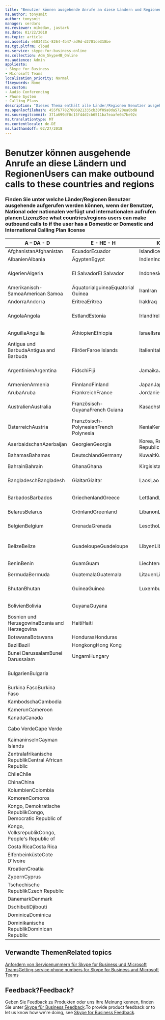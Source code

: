 ```yaml
---
title: "Benutzer können ausgehende Anrufe an diese Ländern und Regionen"
ms.author: tonysmit
author: tonysmit
manager: serdars
ms.reviewer: mikedav, jastark
ms.date: 01/22/2018
ms.topic: article
ms.assetid: e603431c-8264-4b47-ad9d-d2701ce318be
ms.tgt.pltfrm: cloud
ms.service: skype-for-business-online
ms.collection: Adm_Skype4B_Online
ms.audience: Admin
appliesto:
- Skype for Business
- Microsoft Teams
localization_priority: Normal
f1keywords: None
ms.custom:
- Audio Conferencing
- Phone System
- Calling Plans
description: "Dieses Thema enthält alle Länder/Regionen Benutzer ausgehende Anrufe an tätigen können, wenn sie einen Aufruf von Plan verfügen."
ms.openlocfilehash: 455f677827006921335cb30f09a0da5720ea0bd8
ms.sourcegitcommit: 371a699df0c13f44d2cb6511ba7eaafe047be92c
ms.translationtype: MT
ms.contentlocale: de-DE
ms.lasthandoff: 02/27/2018
---
```

# <a name="users-can-make-outbound-calls-to-these-countries-and-regions"></a><span data-ttu-id="ef4dd-103">Benutzer können ausgehende Anrufe an diese Ländern und Regionen</span><span class="sxs-lookup"><span data-stu-id="ef4dd-103">Users can make outbound calls to these countries and regions</span></span>

### <a name="see-what-countriesregions-users-can-make-outbound-calls-to-if-the-user-has-a-domestic-or-domestic-and-international-calling-plan-license"></a><span data-ttu-id="ef4dd-104">Finden Sie unter welche Länder/Regionen Benutzer ausgehende aufgerufen werden können, wenn der Benutzer, National oder nationalen verfügt und internationalen aufrufen planen Lizenz</span><span class="sxs-lookup"><span data-stu-id="ef4dd-104">See what countries/regions users can make outbound calls to if the user has a Domestic or Domestic and International Calling Plan license</span></span>


|<span data-ttu-id="ef4dd-105">**A – D**</span><span class="sxs-lookup"><span data-stu-id="ef4dd-105">**A - D**</span></span>| <span data-ttu-id="ef4dd-106">**E - H**</span><span class="sxs-lookup"><span data-stu-id="ef4dd-106">**E - H**</span></span>|<span data-ttu-id="ef4dd-107">**ICH - L**</span><span class="sxs-lookup"><span data-stu-id="ef4dd-107">**I - L**</span></span>|<span data-ttu-id="ef4dd-108">**M - O**</span><span class="sxs-lookup"><span data-stu-id="ef4dd-108">**M - O**</span></span>|<span data-ttu-id="ef4dd-109">**P - S**</span><span class="sxs-lookup"><span data-stu-id="ef4dd-109">**P - S**</span></span>|<span data-ttu-id="ef4dd-110">**T - Z**</span><span class="sxs-lookup"><span data-stu-id="ef4dd-110">**T - Z**</span></span>|
---|---|---|---|---|---|
|<span data-ttu-id="ef4dd-111">Afghanistan</span><span class="sxs-lookup"><span data-stu-id="ef4dd-111">Afghanistan</span></span>|<span data-ttu-id="ef4dd-112">Ecuador</span><span class="sxs-lookup"><span data-stu-id="ef4dd-112">Ecuador</span></span> |<span data-ttu-id="ef4dd-113">Island</span><span class="sxs-lookup"><span data-stu-id="ef4dd-113">Iceland</span></span> |<span data-ttu-id="ef4dd-114">Macau</span><span class="sxs-lookup"><span data-stu-id="ef4dd-114">Macau</span></span> |<span data-ttu-id="ef4dd-115">Pakistan</span><span class="sxs-lookup"><span data-stu-id="ef4dd-115">Pakistan</span></span> |<span data-ttu-id="ef4dd-116">Taiwan</span><span class="sxs-lookup"><span data-stu-id="ef4dd-116">Taiwan</span></span>   |
|<span data-ttu-id="ef4dd-117">Albanien</span><span class="sxs-lookup"><span data-stu-id="ef4dd-117">Albania</span></span>|<span data-ttu-id="ef4dd-118">Ägypten</span><span class="sxs-lookup"><span data-stu-id="ef4dd-118">Egypt</span></span> |<span data-ttu-id="ef4dd-119">Indien</span><span class="sxs-lookup"><span data-stu-id="ef4dd-119">India</span></span> |<span data-ttu-id="ef4dd-120">Mazedonien</span><span class="sxs-lookup"><span data-stu-id="ef4dd-120">Macedonia</span></span> |<span data-ttu-id="ef4dd-121">Palau</span><span class="sxs-lookup"><span data-stu-id="ef4dd-121">Palau</span></span> |<span data-ttu-id="ef4dd-122">Tadschikistan</span><span class="sxs-lookup"><span data-stu-id="ef4dd-122">Tajikistan</span></span>   |
|<span data-ttu-id="ef4dd-123">Algerien</span><span class="sxs-lookup"><span data-stu-id="ef4dd-123">Algeria</span></span>|<span data-ttu-id="ef4dd-124">El Salvador</span><span class="sxs-lookup"><span data-stu-id="ef4dd-124">El Salvador</span></span> |<span data-ttu-id="ef4dd-125">Indonesien</span><span class="sxs-lookup"><span data-stu-id="ef4dd-125">Indonesia</span></span> |<span data-ttu-id="ef4dd-126">Malawi</span><span class="sxs-lookup"><span data-stu-id="ef4dd-126">Malawi</span></span> |<span data-ttu-id="ef4dd-127">Palästinensische Autonomiebehörde</span><span class="sxs-lookup"><span data-stu-id="ef4dd-127">Palestinian Authority</span></span> |<span data-ttu-id="ef4dd-128">Tansania, Vereinigte Republik</span><span class="sxs-lookup"><span data-stu-id="ef4dd-128">Tanzania, United Republic of</span></span>  |
|<span data-ttu-id="ef4dd-129">Amerikanisch-Samoa</span><span class="sxs-lookup"><span data-stu-id="ef4dd-129">American Samoa</span></span>|<span data-ttu-id="ef4dd-130">Äquatorialguinea</span><span class="sxs-lookup"><span data-stu-id="ef4dd-130">Equatorial Guinea</span></span> |<span data-ttu-id="ef4dd-131">Iran</span><span class="sxs-lookup"><span data-stu-id="ef4dd-131">Iran</span></span> |<span data-ttu-id="ef4dd-132">Malaysia</span><span class="sxs-lookup"><span data-stu-id="ef4dd-132">Malaysia</span></span> |<span data-ttu-id="ef4dd-133">Panama</span><span class="sxs-lookup"><span data-stu-id="ef4dd-133">Panama</span></span> | <span data-ttu-id="ef4dd-134">Thailand</span><span class="sxs-lookup"><span data-stu-id="ef4dd-134">Thailand</span></span>   |
|<span data-ttu-id="ef4dd-135">Andorra</span><span class="sxs-lookup"><span data-stu-id="ef4dd-135">Andorra</span></span> |<span data-ttu-id="ef4dd-136">Eritrea</span><span class="sxs-lookup"><span data-stu-id="ef4dd-136">Eritrea</span></span> |<span data-ttu-id="ef4dd-137">Irak</span><span class="sxs-lookup"><span data-stu-id="ef4dd-137">Iraq</span></span> |<span data-ttu-id="ef4dd-138">Mali</span><span class="sxs-lookup"><span data-stu-id="ef4dd-138">Mali</span></span> |<span data-ttu-id="ef4dd-139">Paraguay</span><span class="sxs-lookup"><span data-stu-id="ef4dd-139">Paraguay</span></span> |<span data-ttu-id="ef4dd-140">Togo</span><span class="sxs-lookup"><span data-stu-id="ef4dd-140">Togo</span></span>   |
|<span data-ttu-id="ef4dd-141">Angola</span><span class="sxs-lookup"><span data-stu-id="ef4dd-141">Angola</span></span> |<span data-ttu-id="ef4dd-142">Estland</span><span class="sxs-lookup"><span data-stu-id="ef4dd-142">Estonia</span></span> |<span data-ttu-id="ef4dd-143">Irland</span><span class="sxs-lookup"><span data-stu-id="ef4dd-143">Ireland</span></span> |<span data-ttu-id="ef4dd-144">Malta</span><span class="sxs-lookup"><span data-stu-id="ef4dd-144">Malta</span></span> |<span data-ttu-id="ef4dd-145">Peru</span><span class="sxs-lookup"><span data-stu-id="ef4dd-145">Peru</span></span> | <span data-ttu-id="ef4dd-146">Trinidad und Tobago</span><span class="sxs-lookup"><span data-stu-id="ef4dd-146">Trinidad and Tobago</span></span>  |
|<span data-ttu-id="ef4dd-147">Anguilla</span><span class="sxs-lookup"><span data-stu-id="ef4dd-147">Anguilla</span></span> |<span data-ttu-id="ef4dd-148">Äthiopien</span><span class="sxs-lookup"><span data-stu-id="ef4dd-148">Ethiopia</span></span> |<span data-ttu-id="ef4dd-149">Israel</span><span class="sxs-lookup"><span data-stu-id="ef4dd-149">Israel</span></span> |<span data-ttu-id="ef4dd-150">Marshall-Inseln</span><span class="sxs-lookup"><span data-stu-id="ef4dd-150">Marshall Islands</span></span> | <span data-ttu-id="ef4dd-151">Philippinen</span><span class="sxs-lookup"><span data-stu-id="ef4dd-151">Philippines</span></span> | <span data-ttu-id="ef4dd-152">Türkei</span><span class="sxs-lookup"><span data-stu-id="ef4dd-152">Turkey</span></span> |
|<span data-ttu-id="ef4dd-153">Antigua und Barbuda</span><span class="sxs-lookup"><span data-stu-id="ef4dd-153">Antigua and Barbuda</span></span> | <span data-ttu-id="ef4dd-154">Färöer</span><span class="sxs-lookup"><span data-stu-id="ef4dd-154">Faroe Islands</span></span> |<span data-ttu-id="ef4dd-155">Italien</span><span class="sxs-lookup"><span data-stu-id="ef4dd-155">Italy</span></span> |<span data-ttu-id="ef4dd-156">Martinique</span><span class="sxs-lookup"><span data-stu-id="ef4dd-156">Martinique</span></span> |<span data-ttu-id="ef4dd-157">Polen</span><span class="sxs-lookup"><span data-stu-id="ef4dd-157">Poland</span></span> |<span data-ttu-id="ef4dd-158">Turkmenistan</span><span class="sxs-lookup"><span data-stu-id="ef4dd-158">Turkmenistan</span></span> |
|<span data-ttu-id="ef4dd-159">Argentinien</span><span class="sxs-lookup"><span data-stu-id="ef4dd-159">Argentina</span></span>|<span data-ttu-id="ef4dd-160">Fidschi</span><span class="sxs-lookup"><span data-stu-id="ef4dd-160">Fiji</span></span> |<span data-ttu-id="ef4dd-161">Jamaika</span><span class="sxs-lookup"><span data-stu-id="ef4dd-161">Jamaica</span></span> |<span data-ttu-id="ef4dd-162">Mauritius</span><span class="sxs-lookup"><span data-stu-id="ef4dd-162">Mauritius</span></span> |<span data-ttu-id="ef4dd-163">Portugal</span><span class="sxs-lookup"><span data-stu-id="ef4dd-163">Portugal</span></span> |<span data-ttu-id="ef4dd-164">Turks- und Caicosinseln</span><span class="sxs-lookup"><span data-stu-id="ef4dd-164">Turks and Caicos</span></span>   |
|<span data-ttu-id="ef4dd-165">Armenien</span><span class="sxs-lookup"><span data-stu-id="ef4dd-165">Armenia</span></span> |<span data-ttu-id="ef4dd-166">Finnland</span><span class="sxs-lookup"><span data-stu-id="ef4dd-166">Finland</span></span> |<span data-ttu-id="ef4dd-167">Japan</span><span class="sxs-lookup"><span data-stu-id="ef4dd-167">Japan</span></span> |<span data-ttu-id="ef4dd-168">Mayotte</span><span class="sxs-lookup"><span data-stu-id="ef4dd-168">Mayotte</span></span> | <span data-ttu-id="ef4dd-169">Puerto Rico</span><span class="sxs-lookup"><span data-stu-id="ef4dd-169">Puerto Rico</span></span> |<span data-ttu-id="ef4dd-170">Uganda</span><span class="sxs-lookup"><span data-stu-id="ef4dd-170">Uganda</span></span>  |
|<span data-ttu-id="ef4dd-171">Aruba</span><span class="sxs-lookup"><span data-stu-id="ef4dd-171">Aruba</span></span> |<span data-ttu-id="ef4dd-172">Frankreich</span><span class="sxs-lookup"><span data-stu-id="ef4dd-172">France</span></span> |<span data-ttu-id="ef4dd-173">Jordanien</span><span class="sxs-lookup"><span data-stu-id="ef4dd-173">Jordan</span></span> |<span data-ttu-id="ef4dd-174">Mexiko</span><span class="sxs-lookup"><span data-stu-id="ef4dd-174">Mexico</span></span> |<span data-ttu-id="ef4dd-175">Katar</span><span class="sxs-lookup"><span data-stu-id="ef4dd-175">Qatar</span></span> | <span data-ttu-id="ef4dd-176">Ukraine</span><span class="sxs-lookup"><span data-stu-id="ef4dd-176">Ukraine</span></span>   |
|<span data-ttu-id="ef4dd-177">Australien</span><span class="sxs-lookup"><span data-stu-id="ef4dd-177">Australia</span></span> |<span data-ttu-id="ef4dd-178">Französisch-Guyana</span><span class="sxs-lookup"><span data-stu-id="ef4dd-178">French Guiana</span></span> |<span data-ttu-id="ef4dd-179">Kasachstan</span><span class="sxs-lookup"><span data-stu-id="ef4dd-179">Kazakhstan</span></span> |<span data-ttu-id="ef4dd-180">Mikronesien</span><span class="sxs-lookup"><span data-stu-id="ef4dd-180">Micronesia</span></span> |<span data-ttu-id="ef4dd-181">Réunion</span><span class="sxs-lookup"><span data-stu-id="ef4dd-181">Reunion</span></span> |<span data-ttu-id="ef4dd-182">Vereinigte Arabische Emirate (VAE)</span><span class="sxs-lookup"><span data-stu-id="ef4dd-182">United Arab Emirates (U.A.E)</span></span>  |
|<span data-ttu-id="ef4dd-183">Österreich</span><span class="sxs-lookup"><span data-stu-id="ef4dd-183">Austria</span></span> |<span data-ttu-id="ef4dd-184">Französisch-Polynesien</span><span class="sxs-lookup"><span data-stu-id="ef4dd-184">French Polynesia</span></span> |<span data-ttu-id="ef4dd-185">Kenia</span><span class="sxs-lookup"><span data-stu-id="ef4dd-185">Kenya</span></span> |<span data-ttu-id="ef4dd-186">Moldau, Republik</span><span class="sxs-lookup"><span data-stu-id="ef4dd-186">Moldova, Republic of</span></span> |<span data-ttu-id="ef4dd-187">Rumänien</span><span class="sxs-lookup"><span data-stu-id="ef4dd-187">Romania</span></span> |<span data-ttu-id="ef4dd-188">Vereinigtes Königreich (UK)</span><span class="sxs-lookup"><span data-stu-id="ef4dd-188">United Kingdom (U.K.)</span></span> |
|<span data-ttu-id="ef4dd-189">Aserbaidschan</span><span class="sxs-lookup"><span data-stu-id="ef4dd-189">Azerbaijan</span></span> |<span data-ttu-id="ef4dd-190">Georgien</span><span class="sxs-lookup"><span data-stu-id="ef4dd-190">Georgia</span></span> |<span data-ttu-id="ef4dd-191">Korea, Republik</span><span class="sxs-lookup"><span data-stu-id="ef4dd-191">Korea, Republic of</span></span> |<span data-ttu-id="ef4dd-192">Monaco</span><span class="sxs-lookup"><span data-stu-id="ef4dd-192">Monaco</span></span> | <span data-ttu-id="ef4dd-193">Russische Föderation</span><span class="sxs-lookup"><span data-stu-id="ef4dd-193">Russian Federation</span></span> |<span data-ttu-id="ef4dd-194">USA</span><span class="sxs-lookup"><span data-stu-id="ef4dd-194">United States (U.S.)</span></span>  |
|<span data-ttu-id="ef4dd-195">Bahamas</span><span class="sxs-lookup"><span data-stu-id="ef4dd-195">Bahamas</span></span> |<span data-ttu-id="ef4dd-196">Deutschland</span><span class="sxs-lookup"><span data-stu-id="ef4dd-196">Germany</span></span> |<span data-ttu-id="ef4dd-197">Kuwait</span><span class="sxs-lookup"><span data-stu-id="ef4dd-197">Kuwait</span></span> |<span data-ttu-id="ef4dd-198">Mongolei</span><span class="sxs-lookup"><span data-stu-id="ef4dd-198">Mongolia</span></span> |<span data-ttu-id="ef4dd-199">Ruanda</span><span class="sxs-lookup"><span data-stu-id="ef4dd-199">Rwanda</span></span> | <span data-ttu-id="ef4dd-200">Uruguay</span><span class="sxs-lookup"><span data-stu-id="ef4dd-200">Uruguay</span></span> |
|<span data-ttu-id="ef4dd-201">Bahrain</span><span class="sxs-lookup"><span data-stu-id="ef4dd-201">Bahrain</span></span> |<span data-ttu-id="ef4dd-202">Ghana</span><span class="sxs-lookup"><span data-stu-id="ef4dd-202">Ghana</span></span> |<span data-ttu-id="ef4dd-203">Kirgisistan</span><span class="sxs-lookup"><span data-stu-id="ef4dd-203">Kyrgyzstan</span></span> |<span data-ttu-id="ef4dd-204">Montenegro</span><span class="sxs-lookup"><span data-stu-id="ef4dd-204">Montenegro</span></span> | <span data-ttu-id="ef4dd-205">St. Kitts und Nevis</span><span class="sxs-lookup"><span data-stu-id="ef4dd-205">Saint Kitts and Nevis</span></span> |<span data-ttu-id="ef4dd-206">Usbekistan</span><span class="sxs-lookup"><span data-stu-id="ef4dd-206">Uzbekistan</span></span>  |
|<span data-ttu-id="ef4dd-207">Bangladesch</span><span class="sxs-lookup"><span data-stu-id="ef4dd-207">Bangladesh</span></span> |<span data-ttu-id="ef4dd-208">Gialtar</span><span class="sxs-lookup"><span data-stu-id="ef4dd-208">Gialtar</span></span> |<span data-ttu-id="ef4dd-209">Laos</span><span class="sxs-lookup"><span data-stu-id="ef4dd-209">Lao</span></span> |<span data-ttu-id="ef4dd-210">Montserrat</span><span class="sxs-lookup"><span data-stu-id="ef4dd-210">Montserrat</span></span> | <span data-ttu-id="ef4dd-211">St. Lucia</span><span class="sxs-lookup"><span data-stu-id="ef4dd-211">Saint Lucia</span></span> |<span data-ttu-id="ef4dd-212">Staat Vatikanstadt</span><span class="sxs-lookup"><span data-stu-id="ef4dd-212">Vatican City State</span></span>  |
|<span data-ttu-id="ef4dd-213">Barbados</span><span class="sxs-lookup"><span data-stu-id="ef4dd-213">Barbados</span></span> |<span data-ttu-id="ef4dd-214">Griechenland</span><span class="sxs-lookup"><span data-stu-id="ef4dd-214">Greece</span></span> |<span data-ttu-id="ef4dd-215">Lettland</span><span class="sxs-lookup"><span data-stu-id="ef4dd-215">Latvia</span></span> |<span data-ttu-id="ef4dd-216">Marokko</span><span class="sxs-lookup"><span data-stu-id="ef4dd-216">Morocco</span></span> |<span data-ttu-id="ef4dd-217">St. Vicent und die Grenadinen</span><span class="sxs-lookup"><span data-stu-id="ef4dd-217">Saint Vincent and the Grenadines</span></span> |<span data-ttu-id="ef4dd-218">Venezuela</span><span class="sxs-lookup"><span data-stu-id="ef4dd-218">Venezuela</span></span>   |
|<span data-ttu-id="ef4dd-219">Belarus</span><span class="sxs-lookup"><span data-stu-id="ef4dd-219">Belarus</span></span> |<span data-ttu-id="ef4dd-220">Grönland</span><span class="sxs-lookup"><span data-stu-id="ef4dd-220">Greenland</span></span> |<span data-ttu-id="ef4dd-221">Libanon</span><span class="sxs-lookup"><span data-stu-id="ef4dd-221">Lebanon</span></span> |<span data-ttu-id="ef4dd-222">Mosambik</span><span class="sxs-lookup"><span data-stu-id="ef4dd-222">Mozambique</span></span> | <span data-ttu-id="ef4dd-223">San Marino</span><span class="sxs-lookup"><span data-stu-id="ef4dd-223">San Marino</span></span> |<span data-ttu-id="ef4dd-224">Vietnam</span><span class="sxs-lookup"><span data-stu-id="ef4dd-224">Viet Nam</span></span>  |
|<span data-ttu-id="ef4dd-225">Belgien</span><span class="sxs-lookup"><span data-stu-id="ef4dd-225">Belgium</span></span> |<span data-ttu-id="ef4dd-226">Grenada</span><span class="sxs-lookup"><span data-stu-id="ef4dd-226">Grenada</span></span> |<span data-ttu-id="ef4dd-227">Lesotho</span><span class="sxs-lookup"><span data-stu-id="ef4dd-227">Lesotho</span></span> |<span data-ttu-id="ef4dd-228">Myanmar</span><span class="sxs-lookup"><span data-stu-id="ef4dd-228">Myanmar</span></span> | <span data-ttu-id="ef4dd-229">Saudi Arabia (المملكة العربية السعودية)</span><span class="sxs-lookup"><span data-stu-id="ef4dd-229">Saudi Arabia</span></span> | <span data-ttu-id="ef4dd-230">Jungerninseln (Britisch)</span><span class="sxs-lookup"><span data-stu-id="ef4dd-230">Virgin Islands (British)</span></span> |
|<span data-ttu-id="ef4dd-231">Belize</span><span class="sxs-lookup"><span data-stu-id="ef4dd-231">Belize</span></span> |<span data-ttu-id="ef4dd-232">Guadeloupe</span><span class="sxs-lookup"><span data-stu-id="ef4dd-232">Guadeloupe</span></span> |<span data-ttu-id="ef4dd-233">Libyen</span><span class="sxs-lookup"><span data-stu-id="ef4dd-233">Libya</span></span> |<span data-ttu-id="ef4dd-234">Namibia</span><span class="sxs-lookup"><span data-stu-id="ef4dd-234">Namibia</span></span> |<span data-ttu-id="ef4dd-235">Senegal</span><span class="sxs-lookup"><span data-stu-id="ef4dd-235">Senegal</span></span> | <span data-ttu-id="ef4dd-236">Jungerninseln (Amerikanisch)</span><span class="sxs-lookup"><span data-stu-id="ef4dd-236">Virgin Islands (U.S.)</span></span>  |
|<span data-ttu-id="ef4dd-237">Benin</span><span class="sxs-lookup"><span data-stu-id="ef4dd-237">Benin</span></span> |<span data-ttu-id="ef4dd-238">Guam</span><span class="sxs-lookup"><span data-stu-id="ef4dd-238">Guam</span></span> |<span data-ttu-id="ef4dd-239">Liechtenstein</span><span class="sxs-lookup"><span data-stu-id="ef4dd-239">Liechtenstein</span></span> |<span data-ttu-id="ef4dd-240">Nepal</span><span class="sxs-lookup"><span data-stu-id="ef4dd-240">Nepal</span></span> | <span data-ttu-id="ef4dd-241">Serbien</span><span class="sxs-lookup"><span data-stu-id="ef4dd-241">Serbia</span></span> | <span data-ttu-id="ef4dd-242">Wallis und Futuna</span><span class="sxs-lookup"><span data-stu-id="ef4dd-242">Wallis and Futuna Islands</span></span>  |
|<span data-ttu-id="ef4dd-243">Bermuda</span><span class="sxs-lookup"><span data-stu-id="ef4dd-243">Bermuda</span></span> |<span data-ttu-id="ef4dd-244">Guatemala</span><span class="sxs-lookup"><span data-stu-id="ef4dd-244">Guatemala</span></span> |<span data-ttu-id="ef4dd-245">Litauen</span><span class="sxs-lookup"><span data-stu-id="ef4dd-245">Lithuania</span></span> |<span data-ttu-id="ef4dd-246">Niederlande</span><span class="sxs-lookup"><span data-stu-id="ef4dd-246">Netherlands</span></span> |<span data-ttu-id="ef4dd-247">Singapur</span><span class="sxs-lookup"><span data-stu-id="ef4dd-247">Singapore</span></span> |<span data-ttu-id="ef4dd-248">Jemen</span><span class="sxs-lookup"><span data-stu-id="ef4dd-248">Yemen</span></span> |
|<span data-ttu-id="ef4dd-249">Bhutan</span><span class="sxs-lookup"><span data-stu-id="ef4dd-249">Bhutan</span></span> |<span data-ttu-id="ef4dd-250">Guinea</span><span class="sxs-lookup"><span data-stu-id="ef4dd-250">Guinea</span></span> |<span data-ttu-id="ef4dd-251">Luxemburg</span><span class="sxs-lookup"><span data-stu-id="ef4dd-251">Luxembourg</span></span> |<span data-ttu-id="ef4dd-252">Niederländische Antillen</span><span class="sxs-lookup"><span data-stu-id="ef4dd-252">Netherlands Antilles</span></span> |<span data-ttu-id="ef4dd-253">Slowakei</span><span class="sxs-lookup"><span data-stu-id="ef4dd-253">Slovakia</span></span> |<span data-ttu-id="ef4dd-254">Sambia</span><span class="sxs-lookup"><span data-stu-id="ef4dd-254">Zambia</span></span>  |
|<span data-ttu-id="ef4dd-255">Bolivien</span><span class="sxs-lookup"><span data-stu-id="ef4dd-255">Bolivia</span></span> |<span data-ttu-id="ef4dd-256">Guyana</span><span class="sxs-lookup"><span data-stu-id="ef4dd-256">Guyana</span></span>| |<span data-ttu-id="ef4dd-257">Neukaledonien</span><span class="sxs-lookup"><span data-stu-id="ef4dd-257">New Caledonia</span></span> |<span data-ttu-id="ef4dd-258">Slowenien</span><span class="sxs-lookup"><span data-stu-id="ef4dd-258">Slovenia</span></span> |<span data-ttu-id="ef4dd-259">Simbabwe</span><span class="sxs-lookup"><span data-stu-id="ef4dd-259">Zimbabwe</span></span> |
|<span data-ttu-id="ef4dd-260">Bosnien und Herzegowina</span><span class="sxs-lookup"><span data-stu-id="ef4dd-260">Bosnia and Herzegovina</span></span> |<span data-ttu-id="ef4dd-261">Haiti</span><span class="sxs-lookup"><span data-stu-id="ef4dd-261">Haiti</span></span> ||<span data-ttu-id="ef4dd-262">Neuseeland</span><span class="sxs-lookup"><span data-stu-id="ef4dd-262">New Zealand</span></span> |<span data-ttu-id="ef4dd-263">Südafrika</span><span class="sxs-lookup"><span data-stu-id="ef4dd-263">South Africa</span></span> | 
|<span data-ttu-id="ef4dd-264">Botswana</span><span class="sxs-lookup"><span data-stu-id="ef4dd-264">Botswana</span></span> |<span data-ttu-id="ef4dd-265">Honduras</span><span class="sxs-lookup"><span data-stu-id="ef4dd-265">Honduras</span></span> ||<span data-ttu-id="ef4dd-266">Nicaragua</span><span class="sxs-lookup"><span data-stu-id="ef4dd-266">Nicaragua</span></span> |<span data-ttu-id="ef4dd-267">Spanien</span><span class="sxs-lookup"><span data-stu-id="ef4dd-267">Spain</span></span> |
|<span data-ttu-id="ef4dd-268">Bazil</span><span class="sxs-lookup"><span data-stu-id="ef4dd-268">Bazil</span></span> |<span data-ttu-id="ef4dd-269">Hongkong</span><span class="sxs-lookup"><span data-stu-id="ef4dd-269">Hong Kong</span></span> ||<span data-ttu-id="ef4dd-270">Niger</span><span class="sxs-lookup"><span data-stu-id="ef4dd-270">Niger</span></span> |<span data-ttu-id="ef4dd-271">Sri Lanka</span><span class="sxs-lookup"><span data-stu-id="ef4dd-271">Sri Lanka</span></span> | 
|<span data-ttu-id="ef4dd-272">Bunei Darussalam</span><span class="sxs-lookup"><span data-stu-id="ef4dd-272">Bunei Darussalam</span></span> |<span data-ttu-id="ef4dd-273">Ungarn</span><span class="sxs-lookup"><span data-stu-id="ef4dd-273">Hungary</span></span> ||<span data-ttu-id="ef4dd-274">Nigeria</span><span class="sxs-lookup"><span data-stu-id="ef4dd-274">Nigeria</span></span> |<span data-ttu-id="ef4dd-275">Saint-Pierre und Miquelon</span><span class="sxs-lookup"><span data-stu-id="ef4dd-275">St. Pierre and Miquelon</span></span> | 
|<span data-ttu-id="ef4dd-276">Bulgarien</span><span class="sxs-lookup"><span data-stu-id="ef4dd-276">Bulgaria</span></span> |||<span data-ttu-id="ef4dd-277">Nördliche Marianen</span><span class="sxs-lookup"><span data-stu-id="ef4dd-277">Northern Mariana Islands</span></span> |<span data-ttu-id="ef4dd-278">Sudan</span><span class="sxs-lookup"><span data-stu-id="ef4dd-278">Sudan</span></span> |
|<span data-ttu-id="ef4dd-279">Burkina Faso</span><span class="sxs-lookup"><span data-stu-id="ef4dd-279">Burkina Faso</span></span> |||<span data-ttu-id="ef4dd-280">Norwegen</span><span class="sxs-lookup"><span data-stu-id="ef4dd-280">Norway</span></span> |<span data-ttu-id="ef4dd-281">Surinam</span><span class="sxs-lookup"><span data-stu-id="ef4dd-281">Suriname</span></span> |
|<span data-ttu-id="ef4dd-282">Kambodscha</span><span class="sxs-lookup"><span data-stu-id="ef4dd-282">Cambodia</span></span> |||<span data-ttu-id="ef4dd-283">Oman</span><span class="sxs-lookup"><span data-stu-id="ef4dd-283">Oman</span></span> |<span data-ttu-id="ef4dd-284">Swasiland</span><span class="sxs-lookup"><span data-stu-id="ef4dd-284">Swaziland</span></span> | 
|<span data-ttu-id="ef4dd-285">Kamerun</span><span class="sxs-lookup"><span data-stu-id="ef4dd-285">Cameroon</span></span> ||||<span data-ttu-id="ef4dd-286">Schweden</span><span class="sxs-lookup"><span data-stu-id="ef4dd-286">Sweden</span></span> |
|<span data-ttu-id="ef4dd-287">Kanada</span><span class="sxs-lookup"><span data-stu-id="ef4dd-287">Canada</span></span> ||||<span data-ttu-id="ef4dd-288">Schweiz</span><span class="sxs-lookup"><span data-stu-id="ef4dd-288">Switzerland</span></span> | 
|<span data-ttu-id="ef4dd-289">Cabo Verde</span><span class="sxs-lookup"><span data-stu-id="ef4dd-289">Cape Verde</span></span> ||||<span data-ttu-id="ef4dd-290">Syrische Arabische Republik</span><span class="sxs-lookup"><span data-stu-id="ef4dd-290">Syrian Arab Republic</span></span> |
|<span data-ttu-id="ef4dd-291">Kaimaninseln</span><span class="sxs-lookup"><span data-stu-id="ef4dd-291">Cayman Islands</span></span> |
|<span data-ttu-id="ef4dd-292">Zentralafrikanische Republik</span><span class="sxs-lookup"><span data-stu-id="ef4dd-292">Central African Republic</span></span> |
|<span data-ttu-id="ef4dd-293">Chile</span><span class="sxs-lookup"><span data-stu-id="ef4dd-293">Chile</span></span> |
|<span data-ttu-id="ef4dd-294">China</span><span class="sxs-lookup"><span data-stu-id="ef4dd-294">China</span></span> |
|<span data-ttu-id="ef4dd-295">Kolumbien</span><span class="sxs-lookup"><span data-stu-id="ef4dd-295">Colombia</span></span> |
|<span data-ttu-id="ef4dd-296">Komoren</span><span class="sxs-lookup"><span data-stu-id="ef4dd-296">Comoros</span></span> |
|<span data-ttu-id="ef4dd-297">Kongo, Demokratische Republik</span><span class="sxs-lookup"><span data-stu-id="ef4dd-297">Congo, Democratic Republic of</span></span> |
|<span data-ttu-id="ef4dd-298">Kongo, Volksrepublik</span><span class="sxs-lookup"><span data-stu-id="ef4dd-298">Congo, People's Republic of</span></span> |
|<span data-ttu-id="ef4dd-299">Costa Rica</span><span class="sxs-lookup"><span data-stu-id="ef4dd-299">Costa Rica</span></span> |
|<span data-ttu-id="ef4dd-300">Elfenbeinküste</span><span class="sxs-lookup"><span data-stu-id="ef4dd-300">Cote D'Ivoire</span></span> |
|<span data-ttu-id="ef4dd-301">Kroatien</span><span class="sxs-lookup"><span data-stu-id="ef4dd-301">Croatia</span></span> |
|<span data-ttu-id="ef4dd-302">Zypern</span><span class="sxs-lookup"><span data-stu-id="ef4dd-302">Cyprus</span></span> |
|<span data-ttu-id="ef4dd-303">Tschechische Republik</span><span class="sxs-lookup"><span data-stu-id="ef4dd-303">Czech Republic</span></span> |
|<span data-ttu-id="ef4dd-304">Dänemark</span><span class="sxs-lookup"><span data-stu-id="ef4dd-304">Denmark</span></span> |
|<span data-ttu-id="ef4dd-305">Dschibuti</span><span class="sxs-lookup"><span data-stu-id="ef4dd-305">Djibouti</span></span> |
|<span data-ttu-id="ef4dd-306">Dominica</span><span class="sxs-lookup"><span data-stu-id="ef4dd-306">Dominica</span></span> |
|<span data-ttu-id="ef4dd-307">Dominikanische Republik</span><span class="sxs-lookup"><span data-stu-id="ef4dd-307">Dominican Republic</span></span> |

## <a name="related-topics"></a><span data-ttu-id="ef4dd-308">Verwandte Themen</span><span class="sxs-lookup"><span data-stu-id="ef4dd-308">Related topics</span></span>

[<span data-ttu-id="ef4dd-309">Anfordern von Servicenummern für Skype for Business und Microsoft Teams</span><span class="sxs-lookup"><span data-stu-id="ef4dd-309">Getting service phone numbers for Skype for Business and Microsoft Teams</span></span>](../what-is-phone-system-in-office-365/getting-service-phone-numbers.md)

## <a name="feedback"></a><span data-ttu-id="ef4dd-310">Feedback?</span><span class="sxs-lookup"><span data-stu-id="ef4dd-310">Feedback?</span></span>
<span data-ttu-id="ef4dd-311">Geben Sie Feedback zu Produkten oder uns Ihre Meinung kennen, finden Sie unter [Skype für Business Feedback](https://www.skypefeedback.com).</span><span class="sxs-lookup"><span data-stu-id="ef4dd-311">To provide product feedback or to let us know how we're doing, see [Skype for Business Feedback](https://www.skypefeedback.com).</span></span>